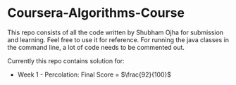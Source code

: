 ﻿# Coursera-Algorithms-Course
This repo consists of all the code written by Shubham Ojha for submission and learning. Feel free to use it for reference. 
For running the java classes in the command line, a lot of code needs to be commented out. 

Currently this repo contains solution for:

 - Week 1 - Percolation: Final Score = $\frac{92}{100}$

